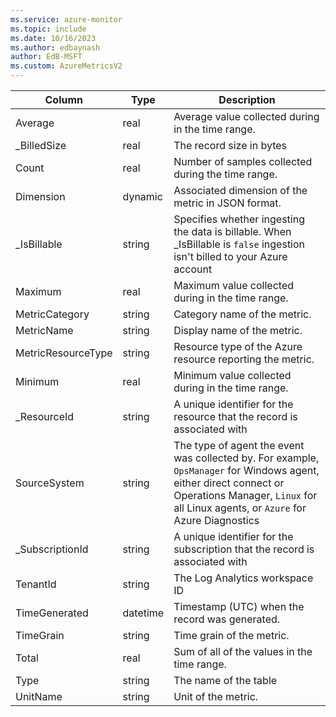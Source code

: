 ```yaml
---
ms.service: azure-monitor
ms.topic: include
ms.date: 10/16/2023
ms.author: edbaynash
author: EdB-MSFT
ms.custom: AzureMetricsV2
---
```



| Column | Type | Description |
|---|---|---|
| Average | real | Average value collected during in the time range. |
| _BilledSize | real | The record size in bytes |
| Count | real | Number of samples collected during the time range. |
| Dimension | dynamic | Associated dimension of the metric in JSON format. |
| _IsBillable | string | Specifies whether ingesting the data is billable. When _IsBillable is `false` ingestion isn't billed to your Azure account |
| Maximum | real | Maximum value collected during in the time range. |
| MetricCategory | string | Category name of the metric. |
| MetricName | string | Display name of the metric. |
| MetricResourceType | string | Resource type of the Azure resource reporting the metric. |
| Minimum | real | Minimum value collected during in the time range. |
| _ResourceId | string | A unique identifier for the resource that the record is associated with |
| SourceSystem | string | The type of agent the event was collected by. For example, `OpsManager` for Windows agent, either direct connect or Operations Manager, `Linux` for all Linux agents, or `Azure` for Azure Diagnostics |
| _SubscriptionId | string | A unique identifier for the subscription that the record is associated with |
| TenantId | string | The Log Analytics workspace ID |
| TimeGenerated | datetime | Timestamp (UTC) when the record was generated. |
| TimeGrain | string | Time grain of the metric. |
| Total | real | Sum of all of the values in the time range. |
| Type | string | The name of the table |
| UnitName | string | Unit of the metric. |
